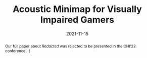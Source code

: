 ---
title: Acoustic Minimap for Visually Impaired Gamers
image: "https://rgonzalezp.github.io/src/assets/img/general/Rejected_Transparent.png"
date: 2021-11-15
abstract: "Our full paper about *Redacted* was rejected to be presented in the CHI'22 conference! :("
subtext: Rejected :(
---